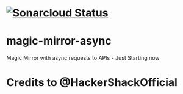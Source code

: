 # [![Sonarcloud Status](https://sonarcloud.io/api/project_badges/measure?project=com.lapots.breed.judge:judge-rule-engine&metric=alert_status)](https://sonarcloud.io/dashboard?id=joaocps_magic-mirror-async)
# magic-mirror-async

Magic Mirror with async requests to APIs - Just Starting now

# Credits to @HackerShackOfficial
